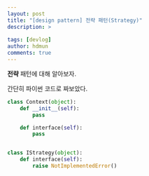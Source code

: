 ```yaml
---
layout: post
title: "[design pattern] 전략 패턴(Strategy)"
description: >
  
tags: [devlog]
author: hdmun
comments: true
---
```


**전략** 패턴에 대해 알아보자.  


간단히 파이썬 코드로 짜보았다.  


~~~python
class Context(object):
    def __init__(self):
        pass

    def interface(self):
        pass


class IStrategy(object):
    def interface(self):
        raise NotImplementedError()

~~~
